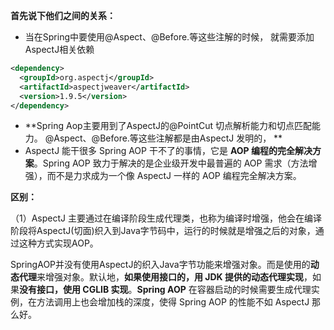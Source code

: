 **首先说下他们之间的关系：**

+ 当在Spring中要使用@Aspect、@Before.等这些注解的时候， 就需要添加AspectJ相关依赖

```xml
<dependency>
  <groupId>org.aspectj</groupId>
  <artifactId>aspectjweaver</artifactId>
  <version>1.9.5</version>
</dependency>
```

+ **Spring Aop主要用到了AspectJ的@PointCut 切点解析能力和切点匹配能力。 @Aspect、@Before.等这些注解都是由AspectJ 发明的，  **
+  AspectJ 能干很多 Spring AOP 干不了的事情，它是 **AOP 编程的完全解决方案**。Spring AOP 致力于解决的是企业级开发中最普遍的 AOP 需求（方法增强），而不是力求成为一个像 AspectJ 一样的 AOP 编程完全解决方案。



**区别：**

（1）AspectJ 主要通过在编译阶段生成代理类，也称为编译时增强，他会在编译阶段将AspectJ(切面)织入到Java字节码中，运行的时候就是增强之后的对象，通过这种方式实现AOP。

SpringAOP并没有使用AspectJ的织入Java字节功能来增强对象。而是使用的**动态代理**来增强对象。默认地，**如果使用接口的，用 JDK 提供的动态代理实现**，如果**没有接口，使用 CGLIB 实现**。**Spring AOP** 在容器启动的时候需要生成代理实例，在方法调用上也会增加栈的深度，使得 Spring AOP 的性能不如 AspectJ 那么好。 

